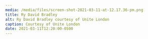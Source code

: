 ```yaml
---
media: /media/files/screen-shot-2021-03-11-at-12.17.36-pm.png
title: Ry David Bradley
alt: Ry David Bradley courtesy of Unite London
caption: Courtesy of Unite London
date: 2021-03-11T12:20:00-0500
---
```

